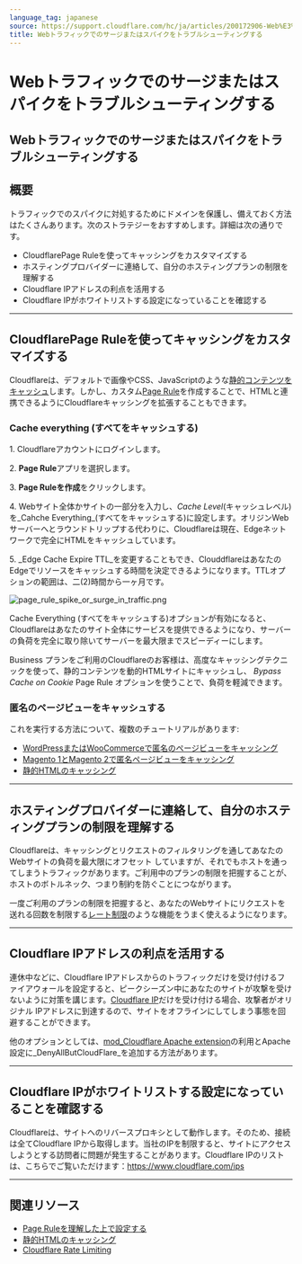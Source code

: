 ```yaml
---
language_tag: japanese
source: https://support.cloudflare.com/hc/ja/articles/200172906-Web%E3%83%88%E3%83%A9%E3%83%95%E3%82%A3%E3%83%83%E3%82%AF%E3%81%A7%E3%81%AE%E3%82%B5%E3%83%BC%E3%82%B8%E3%81%BE%E3%81%9F%E3%81%AF%E3%82%B9%E3%83%91%E3%82%A4%E3%82%AF%E3%82%92%E3%83%88%E3%83%A9%E3%83%96%E3%83%AB%E3%82%B7%E3%83%A5%E3%83%BC%E3%83%86%E3%82%A3%E3%83%B3%E3%82%B0%E3%81%99%E3%82%8B
title: Webトラフィックでのサージまたはスパイクをトラブルシューティングする
---
```


# Webトラフィックでのサージまたはスパイクをトラブルシューティングする

## Webトラフィックでのサージまたはスパイクをトラブルシューティングする

## 概要

トラフィックでのスパイクに対処するためにドメインを保護し、備えておく方法はたくさんあります。次のストラテジーをおすすめします。詳細は次の通りです。

-   CloudflarePage Ruleを使ってキャッシングをカスタマイズする
-   ホスティングプロバイダーに連絡して、自分のホスティングプランの制限を理解する
-   Cloudflare IPアドレスの利点を活用する
-   Cloudflare IPがホワイトリストする設定になっていることを確認する

___

## CloudflarePage Ruleを使ってキャッシングをカスタマイズする

Cloudflareは、デフォルトで画像やCSS、JavaScriptのような[静的コンテンツをキャッシュ](https://support.cloudflare.com/hc/en-us/articles/200172516-Which-file-extensions-does-CloudFlare-cache-for-static-content-)します。しかし、カスタム[Page Rule](https://support.cloudflare.com/hc/en-us/articles/218411427-Understanding-and-Configuring-Cloudflare-Page-Rules-Page-Rules-Tutorial-)を作成することで、HTMLと連携できるようにCloudflareキャッシングを拡張することもできます。

### Cache everything (すべてをキャッシュする)

1\. Cloudflareアカウントにログインします。

2\. **Page Rule**アプリを選択します。

3\. **Page Ruleを作成**をクリックします。

4\. Webサイト全体かサイトの一部分を入力し、_Cache Level_(キャッシュレベル)を_Cahche Everything_(すべてをキャッシュする)に設定します。オリジンWebサーバーへとラウンドトリップする代わりに、Cloudflareは現在、Edgeネットワークで完全にHTMLをキャッシュしています。

5. _Edge Cache Expire TTL_を変更することもでき、ClouddflareはあなたのEdgeでリソースをキャッシュする時間を決定できるようになります。TTLオプションの範囲は、二(2)時間から一ヶ月です。

![page_rule_spike_or_surge_in_traffic.png](/support/static/page_rule_spike_or_surge_in_traffic.png)

Cache Everything (すべてをキャッシュする)オプションが有効になると、Cloudflareはあなたのサイト全体にサービスを提供できるようになり、サーバーの負荷を完全に取り除いてサーバーを最大限までスピーディーにします。

Business プランをご利用のCloudflareのお客様は、高度なキャッシングテクニックを使って、静的コンテンツを動的HTMLサイトにキャッシュし、 _Bypass Cache on Cookie_ Page Rule オプションを使うことで、負荷を軽減できます。

### 匿名のページビューをキャッシュする


これを実行する方法について、複数のチュートリアルがあります:

-   [WordPressまたはWooCommerceで匿名のページビューをキャッシング](https://support.cloudflare.com/hc/en-us/articles/236166048)
-   [Magento 1とMagento 2で匿名ページビューをキャッシング](https://support.cloudflare.com/hc/en-us/articles/236168808)
-   [静的HTMLのキャッシング](https://support.cloudflare.com/hc/articles/202775670)

___

## ホスティングプロバイダーに連絡して、自分のホスティングプランの制限を理解する

Cloudflareは、キャッシングとリクエストのフィルタリングを通してあなたのWebサイトの負荷を最大限にオフセット していますが、それでもホストを通ってしまうトラフィックがあります。ご利用中のプランの制限を把握することが、ホストのボトルネック、つまり制約を防ぐことにつながります。

一度ご利用のプランの制限を把握すると、あなたのWebサイトにリクエストを送れる回数を制限する[レート制限](https://support.cloudflare.com/hc/articles/115001635128)のような機能をうまく使えるようになります。

___

## Cloudflare IPアドレスの利点を活用する

連休中などに、Cloudflare IPアドレスからのトラフィックだけを受け付けるファイアウォールを設定すると、ピークシーズン中にあなたのサイトが攻撃を受けないように対策を講じます。[Cloudflare IP](https://www.cloudflare.com/ips)だけを受け付ける場合、攻撃者がオリジナル IPアドレスに到達するので、サイトをオフラインにしてしまう事態を回避することができます。

他のオプションとしては、[mod\_Cloudflare Apache extension](https://www.cloudflare.com/technical-resources/#mod_cloudflare)の利用とApache設定に_DenyAllButCloudFlare_を追加する方法があります。

___

## Cloudflare IPがホワイトリストする設定になっていることを確認する

Cloudflareは、サイトへのリバースプロキシとして動作します。そのため、接続は全てCloudflare IPから取得します。当社のIPを制限すると、サイトにアクセスしようとする訪問者に問題が発生することがあります。Cloudflare IPのリストは、こちらでご覧いただけます：[https://www.cloudflare.com/ips  
](https://www.cloudflare.com/ips)

___

## 関連リソース

-   [Page Ruleを理解した上で設定する](https://support.cloudflare.com/hc/en-us/articles/218411427-Understanding-and-Configuring-Cloudflare-Page-Rules-Page-Rules-Tutorial-)
-   [静的HTMLのキャッシング](https://support.cloudflare.com/hc/articles/202775670)
-   [Cloudflare Rate Limiting](https://support.cloudflare.com/hc/articles/115001635128)
